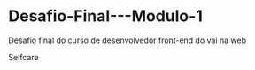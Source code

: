 # Desafio-Final---Modulo-1

Desafio final do curso de desenvolvedor front-end do vai na web

Selfcare
